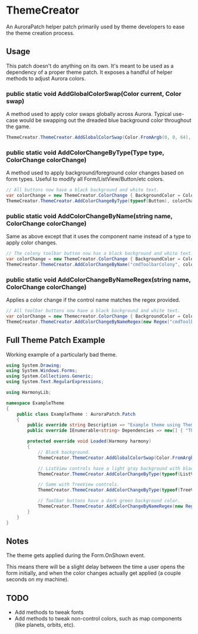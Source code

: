 ﻿# ThemeCreator

An AuroraPatch helper patch primarily used by theme developers to ease the theme creation process.

## Usage

This patch doesn't do anything on its own. It's meant to be used as a dependency of a proper theme patch.
It exposes a handful of helper methods to adjust Aurora colors.

### public static void AddGlobalColorSwap(Color current, Color swap)

A method used to apply color swaps globally across Aurora.
Typical use-case would be swapping out the dreaded blue background color throughout the game.

```c#
ThemeCreator.ThemeCreator.AddGlobalColorSwap(Color.FromArgb(0, 0, 64), Color.Black); // Blue -> Black.
```

### public static void AddColorChangeByType(Type type, ColorChange colorChange)

A method used to apply background/foreground color changes based on form types.
Useful to modify all Form/ListView/Button/etc colors.

```c#
// All buttons now have a black background and white text.
var colorChange = new ThemeCreator.ColorChange { BackgroundColor = Color.Black, ForegroundColor = Color.White };
ThemeCreator.ThemeCreator.AddColorChangeByType(typeof(Button), colorChange);
```

### public static void AddColorChangeByName(string name, ColorChange colorChange)
    
Same as above except that it uses the component name instead of a type to apply color changes.

```c#
// The colony toolbar button now has a black background and white text.
var colorChange = new ThemeCreator.ColorChange { BackgroundColor = Color.Black, ForegroundColor = Color.White };
ThemeCreator.ThemeCreator.AddColorChangeByName("cmdToolbarColony", colorChange);
```

### public static void AddColorChangeByNameRegex(string name, ColorChange colorChange)

Applies a color change if the control name matches the regex provided.

```c#
// All toolbar buttons now have a black background and white text.
var colorChange = new Themecreator.ColorChange { BackgroundColor = Color.Black, ForegroundColor = Color.White };
ThemeCreator.ThemeCreator.AddColorChangeByNameRegex(new Regex("cmdToolbar"), colorChange);
```

## Full Theme Patch Example

Working example of a particularly bad theme.

```c#
using System.Drawing;
using System.Windows.Forms;
using System.Collections.Generic;
using System.Text.RegularExpressions;

using HarmonyLib;

namespace ExampleTheme
{
    public class ExampleTheme : AuroraPatch.Patch
    {
        public override string Description => "Example theme using ThemeCreator patch.";
        public override IEnumerable<string> Dependencies => new[] { "ThemeCreator" };

        protected override void Loaded(Harmony harmony)
        {
            // Black background.
            ThemeCreator.ThemeCreator.AddGlobalColorSwap(Color.FromArgb(0, 0, 64), Color.Black);

            // ListView controls have a light gray background with black text.
            ThemeCreator.ThemeCreator.AddColorChangeByType(typeof(ListView), new ThemeCreator.ColorChange { BackgroundColor = Color.LightGray, ForegroundColor = Color.Black });

            // Same with TreeView controls.
            ThemeCreator.ThemeCreator.AddColorChangeByType(typeof(TreeView), new ThemeCreator.ColorChange { BackgroundColor = Color.LightGray, ForegroundColor = Color.Black });

            // Toolbar buttons have a dark green background color.
            ThemeCreator.ThemeCreator.AddColorChangeByNameRegex(new Regex("cmdToolbar"), new ThemeCreator.ColorChange { BackgroundColor = Color.DarkGreen, ForegroundColor = null });
        }
    }
}
```

## Notes

The theme gets applied during the Form.OnShown event.

This means there will be a slight delay between the time a user opens the form initially, and when the color changes actually get applied (a couple seconds on my machine).

## TODO

- Add methods to tweak fonts
- Add methods to tweak non-control colors, such as map components (like planets, orbits, etc).
